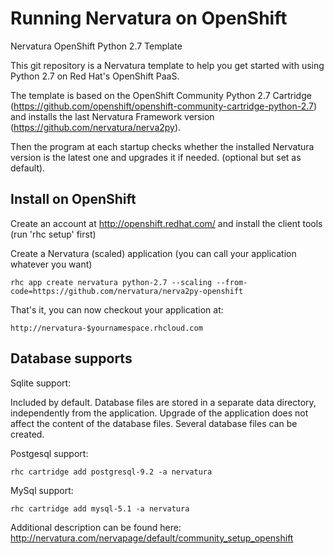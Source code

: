 Running Nervatura on OpenShift
==================

Nervatura OpenShift Python 2.7 Template

This git repository is a Nervatura template to help you get started with using Python 2.7 on Red Hat's OpenShift PaaS.

The template is based on the OpenShift Community Python 2.7 Cartridge (https://github.com/openshift/openshift-community-cartridge-python-2.7) and installs the last Nervatura Framework version (https://github.com/nervatura/nerva2py).

Then the program at each startup checks whether the installed Nervatura version is the latest one and upgrades it if needed. (optional but set as default).

Install on OpenShift
----------------------------

Create an account at http://openshift.redhat.com/ and install the client tools (run 'rhc setup' first)

Create a Nervatura (scaled) application (you can call your application whatever you want)

    rhc app create nervatura python-2.7 --scaling --from-code=https://github.com/nervatura/nerva2py-openshift

That's it, you can now checkout your application at:

    http://nervatura-$yournamespace.rhcloud.com

Database supports
----------------------------

Sqlite support:

Included by default. Database files are stored in a separate data directory, independently from the application. Upgrade of the application does not affect the content of the database files. Several database files can be created.

Postgesql support:

    rhc cartridge add postgresql-9.2 -a nervatura

MySql support:

    rhc cartridge add mysql-5.1 -a nervatura

Additional description can be found here: http://nervatura.com/nervapage/default/community_setup_openshift
